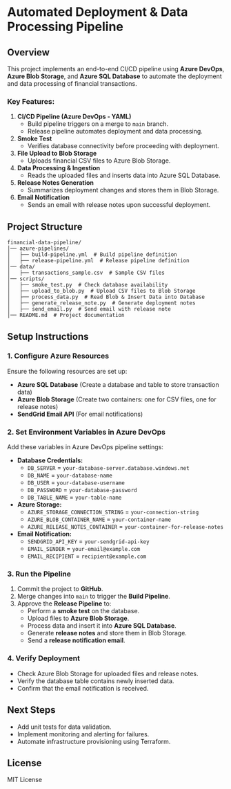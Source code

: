 # Automated Deployment & Data Processing Pipeline

## Overview

This project implements an end-to-end CI/CD pipeline using **Azure DevOps**, **Azure Blob Storage**, and **Azure SQL Database** to automate the deployment and data processing of financial transactions.

### Key Features:

1. **CI/CD Pipeline (Azure DevOps - YAML)**
   - Build pipeline triggers on a merge to `main` branch.
   - Release pipeline automates deployment and data processing.
2. **Smoke Test**
   - Verifies database connectivity before proceeding with deployment.
3. **File Upload to Blob Storage**
   - Uploads financial CSV files to Azure Blob Storage.
4. **Data Processing & Ingestion**
   - Reads the uploaded files and inserts data into Azure SQL Database.
5. **Release Notes Generation**
   - Summarizes deployment changes and stores them in Blob Storage.
6. **Email Notification**
   - Sends an email with release notes upon successful deployment.

## Project Structure

```
financial-data-pipeline/
│── azure-pipelines/
│   ├── build-pipeline.yml  # Build pipeline definition
│   ├── release-pipeline.yml  # Release pipeline definition
│── data/
│   ├── transactions_sample.csv  # Sample CSV files
│── scripts/
│   ├── smoke_test.py  # Check database availability
│   ├── upload_to_blob.py  # Upload CSV files to Blob Storage
│   ├── process_data.py  # Read Blob & Insert Data into Database
│   ├── generate_release_note.py  # Generate deployment notes
│   ├── send_email.py  # Send email with release note
│── README.md  # Project documentation
```

## Setup Instructions

### 1. **Configure Azure Resources**

Ensure the following resources are set up:

- **Azure SQL Database** (Create a database and table to store transaction data)
- **Azure Blob Storage** (Create two containers: one for CSV files, one for release notes)
- **SendGrid Email API** (For email notifications)

### 2. **Set Environment Variables in Azure DevOps**

Add these variables in Azure DevOps pipeline settings:

- **Database Credentials:**
  - `DB_SERVER` = `your-database-server.database.windows.net`
  - `DB_NAME` = `your-database-name`
  - `DB_USER` = `your-database-username`
  - `DB_PASSWORD` = `your-database-password`
  - `DB_TABLE_NAME` = `your-table-name`
- **Azure Storage:**
  - `AZURE_STORAGE_CONNECTION_STRING` = `your-connection-string`
  - `AZURE_BLOB_CONTAINER_NAME` = `your-container-name`
  - `AZURE_RELEASE_NOTES_CONTAINER` = `your-container-for-release-notes`
- **Email Notification:**
  - `SENDGRID_API_KEY` = `your-sendgrid-api-key`
  - `EMAIL_SENDER` = `your-email@example.com`
  - `EMAIL_RECIPIENT` = `recipient@example.com`

### 3. **Run the Pipeline**

1. Commit the project to **GitHub**.
2. Merge changes into `main` to trigger the **Build Pipeline**.
3. Approve the **Release Pipeline** to:
   - Perform a **smoke test** on the database.
   - Upload files to **Azure Blob Storage**.
   - Process data and insert it into **Azure SQL Database**.
   - Generate **release notes** and store them in Blob Storage.
   - Send a **release notification email**.

### 4. **Verify Deployment**

- Check Azure Blob Storage for uploaded files and release notes.
- Verify the database table contains newly inserted data.
- Confirm that the email notification is received.

## Next Steps

- Add unit tests for data validation.
- Implement monitoring and alerting for failures.
- Automate infrastructure provisioning using Terraform.

## License

MIT License

